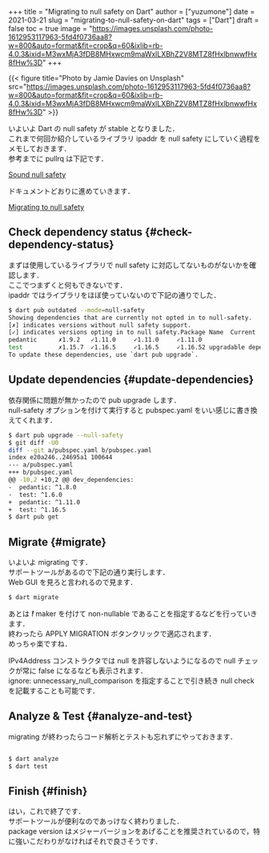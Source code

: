 +++
title = "Migrating to null safety on Dart"
author = ["yuzumone"]
date = 2021-03-21
slug = "migrating-to-null-safety-on-dart"
tags = ["Dart"]
draft = false
toc = true
image = "https://images.unsplash.com/photo-1612953117963-5fd4f0736aa8?w=800&auto=format&fit=crop&q=60&ixlib=rb-4.0.3&ixid=M3wxMjA3fDB8MHxwcm9maWxlLXBhZ2V8MTZ8fHxlbnwwfHx8fHw%3D"
+++

{{< figure title="Photo by Jamie Davies on Unsplash" src="https://images.unsplash.com/photo-1612953117963-5fd4f0736aa8?w=800&auto=format&fit=crop&q=60&ixlib=rb-4.0.3&ixid=M3wxMjA3fDB8MHxwcm9maWxlLXBhZ2V8MTZ8fHxlbnwwfHx8fHw%3D" >}}

いよいよ Dart の null safety が stable となりました． <br/>
これまで何回か紹介しているライブラリ ipaddr を null safety にしていく過程をメモしておきます． <br/>
参考までに pullrq は下記です． <br/>

[Sound null safety](https://github.com/yuzumone/ipaddr/pull/27) <br/>

ドキュメントどおりに進めていきます． <br/>

[Migrating to null safety](https://dart.dev/null-safety/migration-guide) <br/>


## Check dependency status {#check-dependency-status}

まずは使用しているライブラリで null safety に対応してないものがないかを確認します． <br/>
ここでつまずくと何もできないです． <br/>
ipaddr ではライブラリをほぼ使っていないので下記の通りでした． <br/>

```bash
$ dart pub outdated --mode=null-safety
Showing dependencies that are currently not opted in to null-safety.
[✗] indicates versions without null safety support.
[✓] indicates versions opting in to null safety.Package Name  Current  Upgradable  Resolvable  Latestdev_dependencies:
pedantic      ✗1.9.2   ✓1.11.0     ✓1.11.0     ✓1.11.0
test          ✗1.15.7  ✓1.16.5     ✓1.16.5     ✓1.16.52 upgradable dependencies are locked (in pubspec.lock) to older versions.
To update these dependencies, use `dart pub upgrade`.
```


## Update dependencies {#update-dependencies}

依存関係に問題が無かったので pub upgrade します． <br/>
null-safety オプションを付けて実行すると pubspec.yaml をいい感じに書き換えてくれます． <br/>

```bash
$ dart pub upgrade --null-safety
$ git diff -U0
diff --git a/pubspec.yaml b/pubspec.yaml
index e20a246..24695a1 100644
--- a/pubspec.yaml
+++ b/pubspec.yaml
@@ -10,2 +10,2 @@ dev_dependencies:
-  pedantic: ^1.8.0
-  test: ^1.6.0
+  pedantic: ^1.11.0
+  test: ^1.16.5
$ dart pub get
```


## Migrate {#migrate}

いよいよ migrating です． <br/>
サポートツールがあるので下記の通り実行します． <br/>
Web GUI を見ろと言われるので見ます． <br/>

```bash
$ dart migrate
```

あとは _**!**_ maker を付けて non-nullable であることを指定するなどを行っていきます． <br/>
終わったら APPLY MIGRATION ボタンクリックで適応されます． <br/>
めっちゃ楽ですね． <br/>

IPv4Address コンストラクタでは null を許容しないようになるので null チェックが常に false になるなども表示されます． <br/>
ignore: unnecessary_null_comparison を指定することで引き続き null check を記載することも可能です． <br/>


## Analyze &amp; Test {#analyze-and-test}

migrating が終わったらコード解析とテストも忘れずにやっておきます． <br/>

```bash

$ dart analyze
$ dart test
```


## Finish {#finish}

はい，これで終了です． <br/>
サポートツールが便利なのであっけなく終わりました． <br/>
package version はメジャーバージョンをあげることを推奨されているので，特に強いこだわりがなければそれで良さそうです． <br/>

